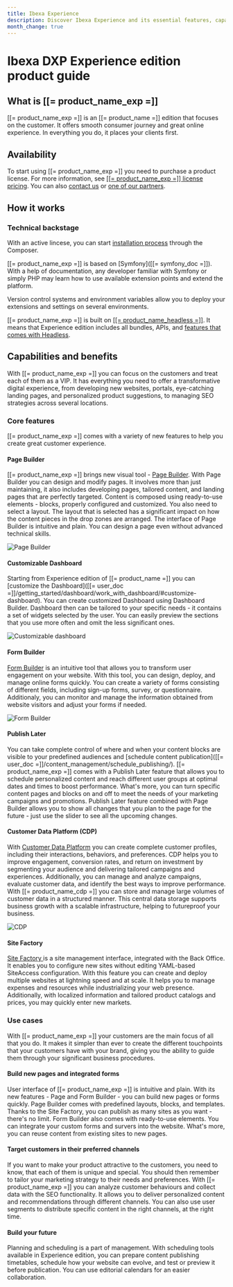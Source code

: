 ```yaml
---
title: Ibexa Experience
description: Discover Ibexa Experience and its essential features, capabilities and benefits.
month_change: true
---
```


# Ibexa DXP Experience edition product guide

## What is [[= product_name_exp =]]

[[= product_name_exp =]] is an [[= product_name =]] edition that focuses on the customer.
It offers smooth consumer journey and great online experience. In everything you do, it places your clients first.

## Availability

To start using [[= product_name_exp =]] you need to purchase a product license.
For more information, see [[[= product_name_exp =]] license pricing](https://www.ibexa.co/products/pricing?tab=2).
You can also [contact us](https://www.ibexa.co/about-ibexa/contact-us) or [one of our partners](https://www.ibexa.co/partners).

## How it works

### Technical backstage

With an active lincese, you can start [installation process](install_ibexa_dxp.md) through the Composer.

[[= product_name_exp =]] is based on [Symfony]([[= symfony_doc =]]). With a help of documentation, any developer familiar with Symfony or simply PHP may learn how to use available extension points and extend the platform.

Version control systems and environment variables allow you to deploy your extensions and settings on several environments.

[[= product_name_exp =]] is built on [[[= product_name_headless =]]](headless.md). It means that Experience edition includes all bundles, APIs, and [features that comes with Headless](headless.md#core-features).

## Capabilities and benefits

With [[= product_name_exp =]] you can focus on the customers and treat each of them as a VIP.
It has everything you need to offer a transformative digital experience, from developing new websites, portals, eye-catching landing pages, and personalized product suggestions, to managing SEO strategies across several locations.

### Core features

[[= product_name_exp =]] comes with a variety of new features to help you create great customer experience.

#### Page Builder

[[= product_name_exp =]] brings new visual tool - [Page Builder](page_builder_guide.md). With Page Builder you can design and modify pages. It involves more than just maintaining, it also includes developing pages, tailored content, and landing pages that are perfectly targeted. Content is composed using ready-to-use elements - blocks, properly configured and customized.
You also need to select a layout. The layout that is selected has a significant impact on how the content pieces in the drop zones are arranged.
The interface of Page Builder is intuitive and plain. You can design a page even without advanced technical skills.

![Page Builder](page_builder.png)

#### Customizable Dashboard

Starting from Experience edition of [[= product_name =]] you can [customize the Dashboard]([[= user_doc =]]/getting_started/dashboard/work_with_dashboard/#customize-dashboard).
You can create customized Dashboard using Dashboard Builder. Dashboard then can be tailored to your specific needs - it contains a set of widgets selected by the user. You can easily preview the sections that you use more often and omit the less significant ones.

![Customizable dashboard](customizable_dashboard.png)

#### Form Builder

[Form Builder](form_builder_guide.md) is an intuitive tool that allows you to transform user engagement on your website.
With this tool, you can design, deploy, and manage online forms quickly.
You can create a variety of forms consisting of different fields, including sign-up forms, survey, or questionnaire.
Additionaly, you can monitor and manage the information obtained from website visitors and adjust your forms if needed.

![Form Builder](form_builder.png)

#### Publish Later

You can take complete control of where and when your content blocks are visible to your predefined audiences and [schedule content publication]([[= user_doc =]]/content_management/schedule_publishing/).
[[= product_name_exp =]] comes with a Publish Later feature that allows you to schedule personalized content and reach different user groups at optimal dates and times to boost performance.
What's more, you can turn specific content pages and blocks on and off to meet the needs of your marketing campaigns and promotions.
Publish Later feature combined with Page Builder allows you to show all changes that you plan to the page for the future - just use the slider to see all the upcoming changes.

#### Customer Data Platform (CDP)

With [Customer Data Platform](cdp_guide.md) you can create complete customer profiles, including their interactions, behaviors, and preferences.
CDP helps you to improve engagement, conversion rates, and return on investment by segmenting your audience and delivering tailored campaigns and experiences.
Additionally, you can manage and analyze campaigns, evaluate customer data, and identify the best ways to improve performance.
With [[= product_name_cdp =]] you can store and manage large volumes of customer data in a structured manner. This central data storage supports business growth with a scalable infrastructure, helping to futureproof your business.

![CDP](cdp.png)

#### Site Factory

[Site Factory ](site_factory.md) is a site management interface, integrated with the Back Office. It enables you to configure new sites without editing YAML-based SiteAccess configuration.
With this feature you can create and deploy multiple websites at lightning speed and at scale.
It helps you to manage expenses and resources while industrializing your web presence. Additionally, with localized information and tailored product catalogs and prices, you may quickly enter new markets. 

### Use cases

With [[= product_name_exp =]] your customers are the main focus of all that you do.
It makes it simpler than ever to create the different touchpoints that your customers have with your brand, giving you the ability to guide them through your significant business procedures. 

#### Build new pages and integrated forms

User interface of [[= product_name_exp =]] is intuitive and plain. With its new features - Page and Form Builder - you can build new pages or forms quickly. Page Builder comes with predefined layouts, blocks, and templates. Thanks to the Site Factory, you can publish as many sites as you want - there's no limit. Form Builder also comes with ready-to-use elements. You can integrate your custom forms and survers into the website. What's more, you can reuse content from existing sites to new pages.

#### Target customers in their preferred channels

If you want to make your product attractive to the customers, you need to know, that each of them is unique and special. You should then remember to tailor your marketing strategy to their needs and preferences. 
With [[= product_name_exp =]] you can analyze customer behaviours and collect data with the SEO functionality. It allows you to deliver personalized content and recommendations through different channels. You can also use user segments to distribute specific content in the right channels, at the right time.

#### Build your future

Planning and scheduling is a part of management. With scheduling tools available in Experience edition, you can prepare content publishing timetables, schedule how your website can evolve, and test or preview it before publication. You can use editorial calendars for an easier collaboration.